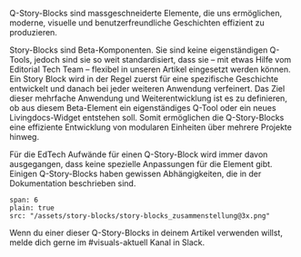 Q-Story-Blocks sind massgeschneiderte Elemente, die uns ermöglichen, moderne, visuelle und benutzerfreundliche Geschichten effizient zu produzieren.

Story-Blocks sind Beta-Komponenten. Sie sind keine eigenständigen Q-Tools, jedoch sind sie so weit standardisiert, dass sie – mit etwas Hilfe vom Editorial Tech Team – flexibel in unseren Artikel eingesetzt werden können. Ein Story Block wird in der Regel zuerst für eine spezifische Geschichte entwickelt und danach bei jeder weiteren Anwendung verfeinert. Das Ziel dieser mehrfache Anwendung und Weiterentwicklung ist es zu definieren, ob aus diesem Beta-Element ein eigenständiges Q-Tool oder ein neues Livingdocs-Widget entstehen soll. Somit ermöglichen die Q-Story-Blocks eine effiziente Entwicklung von modularen Einheiten über mehrere Projekte hinweg.

Für die EdTech Aufwände für einen Q-Story-Block wird immer davon ausgegangen, dass keine spezielle Anpassungen für die Element gibt. Einigen Q-Story-Blocks haben gewissen Abhängigkeiten, die in der Dokumentation beschrieben sind.

```image
span: 6
plain: true
src: "/assets/story-blocks/story-blocks_zusammenstellung@3x.png"
```

Wenn du einer dieser Q-Story-Blocks in deinem Artikel verwenden willst, melde dich gerne im #visuals-aktuell Kanal in Slack.
